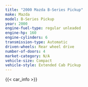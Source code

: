 ```yaml
---
title: "2000 Mazda B-Series Pickup"
make: Mazda
model: B-Series Pickup
year: 2000
engine-fuel-type: regular unleaded
engine-hp: 160
engine-cylinders: 6
transmission-type: Automatic
driven-wheels: Rear wheel drive
number-of-doors: 4
market-category: N/A
vehicle-size: Compact
vehicle-style: Extended Cab Pickup
---
```


{{< car_info >}}
